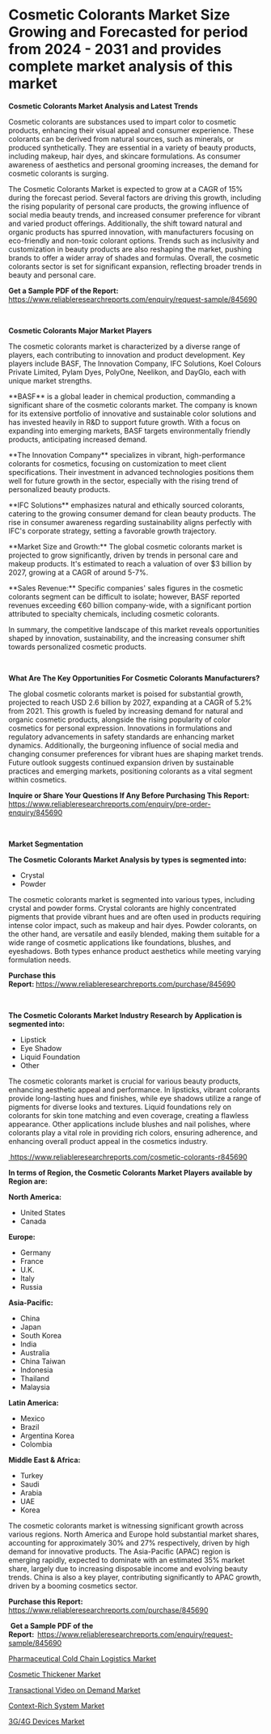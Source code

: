<p><h1>Cosmetic Colorants Market Size Growing and Forecasted for period from 2024 - 2031 and provides complete market analysis of this market</h1></p><p><strong>Cosmetic Colorants Market Analysis and Latest Trends</strong></p>
<p><p>Cosmetic colorants are substances used to impart color to cosmetic products, enhancing their visual appeal and consumer experience. These colorants can be derived from natural sources, such as minerals, or produced synthetically. They are essential in a variety of beauty products, including makeup, hair dyes, and skincare formulations. As consumer awareness of aesthetics and personal grooming increases, the demand for cosmetic colorants is surging.</p><p>The Cosmetic Colorants Market is expected to grow at a CAGR of 15% during the forecast period. Several factors are driving this growth, including the rising popularity of personal care products, the growing influence of social media beauty trends, and increased consumer preference for vibrant and varied product offerings. Additionally, the shift toward natural and organic products has spurred innovation, with manufacturers focusing on eco-friendly and non-toxic colorant options. Trends such as inclusivity and customization in beauty products are also reshaping the market, pushing brands to offer a wider array of shades and formulas. Overall, the cosmetic colorants sector is set for significant expansion, reflecting broader trends in beauty and personal care.</p></p>
<p><strong>Get a Sample PDF of the Report:&nbsp;</strong> <a href="https://www.reliableresearchreports.com/enquiry/request-sample/845690?utm_campaign=121&utm_medium=2&utm_source=Github&utm_content=ia&utm_term=12112024&utm_id=cosmetic-colorants">https://www.reliableresearchreports.com/enquiry/request-sample/845690</a></p>
<p>&nbsp;</p>
<p><strong>Cosmetic Colorants Major Market Players</strong></p>
<p><p>The cosmetic colorants market is characterized by a diverse range of players, each contributing to innovation and product development. Key players include BASF, The Innovation Company, IFC Solutions, Koel Colours Private Limited, Pylam Dyes, PolyOne, Neelikon, and DayGlo, each with unique market strengths.</p><p>**BASF** is a global leader in chemical production, commanding a significant share of the cosmetic colorants market. The company is known for its extensive portfolio of innovative and sustainable color solutions and has invested heavily in R&D to support future growth. With a focus on expanding into emerging markets, BASF targets environmentally friendly products, anticipating increased demand.</p><p>**The Innovation Company** specializes in vibrant, high-performance colorants for cosmetics, focusing on customization to meet client specifications. Their investment in advanced technologies positions them well for future growth in the sector, especially with the rising trend of personalized beauty products.</p><p>**IFC Solutions** emphasizes natural and ethically sourced colorants, catering to the growing consumer demand for clean beauty products. The rise in consumer awareness regarding sustainability aligns perfectly with IFC's corporate strategy, setting a favorable growth trajectory.</p><p>**Market Size and Growth:** The global cosmetic colorants market is projected to grow significantly, driven by trends in personal care and makeup products. It's estimated to reach a valuation of over $3 billion by 2027, growing at a CAGR of around 5-7%. </p><p>**Sales Revenue:** Specific companies' sales figures in the cosmetic colorants segment can be difficult to isolate; however, BASF reported revenues exceeding €60 billion company-wide, with a significant portion attributed to specialty chemicals, including cosmetic colorants. </p><p>In summary, the competitive landscape of this market reveals opportunities shaped by innovation, sustainability, and the increasing consumer shift towards personalized cosmetic products.</p></p>
<p>&nbsp;</p>
<p><strong>What Are The Key Opportunities For Cosmetic Colorants Manufacturers?</strong></p>
<p><p>The global cosmetic colorants market is poised for substantial growth, projected to reach USD 2.6 billion by 2027, expanding at a CAGR of 5.2% from 2021. This growth is fueled by increasing demand for natural and organic cosmetic products, alongside the rising popularity of color cosmetics for personal expression. Innovations in formulations and regulatory advancements in safety standards are enhancing market dynamics. Additionally, the burgeoning influence of social media and changing consumer preferences for vibrant hues are shaping market trends. Future outlook suggests continued expansion driven by sustainable practices and emerging markets, positioning colorants as a vital segment within cosmetics.</p></p>
<p><strong>Inquire or Share Your Questions If Any Before Purchasing This Report:</strong> <a href="https://www.reliableresearchreports.com/enquiry/pre-order-enquiry/845690?utm_campaign=121&utm_medium=2&utm_source=Github&utm_content=ia&utm_term=12112024&utm_id=cosmetic-colorants">https://www.reliableresearchreports.com/enquiry/pre-order-enquiry/845690</a></p>
<p>&nbsp;</p>
<p><strong>Market Segmentation</strong></p>
<p><strong>The Cosmetic Colorants Market Analysis by types is segmented into:</strong></p>
<p><ul><li>Crystal</li><li>Powder</li></ul></p>
<p><p>The cosmetic colorants market is segmented into various types, including crystal and powder forms. Crystal colorants are highly concentrated pigments that provide vibrant hues and are often used in products requiring intense color impact, such as makeup and hair dyes. Powder colorants, on the other hand, are versatile and easily blended, making them suitable for a wide range of cosmetic applications like foundations, blushes, and eyeshadows. Both types enhance product aesthetics while meeting varying formulation needs.</p></p>
<p><strong>Purchase this Report:&nbsp;</strong><a href="https://www.reliableresearchreports.com/purchase/845690?utm_campaign=121&utm_medium=2&utm_source=Github&utm_content=ia&utm_term=12112024&utm_id=cosmetic-colorants">https://www.reliableresearchreports.com/purchase/845690</a></p>
<p>&nbsp;</p>
<p><strong>The Cosmetic Colorants Market Industry Research by Application is segmented into:</strong></p>
<p><ul><li>Lipstick</li><li>Eye Shadow</li><li>Liquid Foundation</li><li>Other</li></ul></p>
<p><p>The cosmetic colorants market is crucial for various beauty products, enhancing aesthetic appeal and performance. In lipsticks, vibrant colorants provide long-lasting hues and finishes, while eye shadows utilize a range of pigments for diverse looks and textures. Liquid foundations rely on colorants for skin tone matching and even coverage, creating a flawless appearance. Other applications include blushes and nail polishes, where colorants play a vital role in providing rich colors, ensuring adherence, and enhancing overall product appeal in the cosmetics industry.</p></p>
<p><a href="https://www.reliableresearchreports.com/cosmetic-colorants-r845690?utm_campaign=121&utm_medium=2&utm_source=Github&utm_content=ia&utm_term=12112024&utm_id=cosmetic-colorants">&nbsp;https://www.reliableresearchreports.com/cosmetic-colorants-r845690</a></p>
<p><strong>In terms of Region, the Cosmetic Colorants Market Players available by Region are:</strong></p>
<p>
    <p> <strong> North America: </strong>
        <ul>
            <li>United States</li>
            <li>Canada</li>
        </ul>
        </p> 
    <p> <strong> Europe: </strong>
        <ul>
            <li>Germany</li>
            <li>France</li>
            <li>U.K.</li>
            <li>Italy</li>
            <li>Russia</li>
        </ul>
        </p> 
    <p> <strong> Asia-Pacific: </strong>
        <ul>
            <li>China</li>
            <li>Japan</li>
            <li>South Korea</li>
            <li>India</li>
            <li>Australia</li>
            <li>China Taiwan</li>
            <li>Indonesia</li>
            <li>Thailand</li>
            <li>Malaysia</li>
        </ul>
        </p> 
    <p> <strong> Latin America: </strong>
        <ul>
            <li>Mexico</li>
            <li>Brazil</li>
            <li>Argentina Korea</li>
            <li>Colombia</li>
        </ul>
        </p> 
    <p> <strong> Middle East & Africa: </strong>
        <ul>
            <li>Turkey</li>
            <li>Saudi</li>
            <li>Arabia</li>
            <li>UAE</li>
            <li>Korea</li>
        </ul>
    </p>
    </p>
<p><p>The cosmetic colorants market is witnessing significant growth across various regions. North America and Europe hold substantial market shares, accounting for approximately 30% and 27% respectively, driven by high demand for innovative products. The Asia-Pacific (APAC) region is emerging rapidly, expected to dominate with an estimated 35% market share, largely due to increasing disposable income and evolving beauty trends. China is also a key player, contributing significantly to APAC growth, driven by a booming cosmetics sector.</p></p>
<p><strong>Purchase this Report: </strong><a href="https://www.reliableresearchreports.com/purchase/845690?utm_campaign=121&utm_medium=2&utm_source=Github&utm_content=ia&utm_term=12112024&utm_id=cosmetic-colorants">https://www.reliableresearchreports.com/purchase/845690</a></p>
<p>&nbsp;<strong>Get a Sample PDF of the Report:&nbsp;&nbsp;</strong><a href="https://www.reliableresearchreports.com/enquiry/request-sample/845690?utm_campaign=121&utm_medium=2&utm_source=Github&utm_content=ia&utm_term=12112024&utm_id=cosmetic-colorants">https://www.reliableresearchreports.com/enquiry/request-sample/845690</a></p>
<p><strong></strong></p>
<p><p><a href="https://issuu.com/reportprime-2/docs/pharmaceutical-cold-chain-logistics_beab3b2357b1c6?utm_campaign=121&utm_medium=2&utm_source=Github&utm_content=ia&utm_term=12112024&utm_id=cosmetic-colorants">Pharmaceutical Cold Chain Logistics Market</a></p><p><a href="https://github.com/nicoletavirag/Market-Research-Report-List-5/blob/main/cosmetic-thickener-market.md?utm_campaign=121&utm_medium=2&utm_source=Github&utm_content=ia&utm_term=12112024&utm_id=cosmetic-colorants">Cosmetic Thickener Market</a></p><p><a href="https://issuu.com/reportprime-2/docs/transactional-video-on-demand-marke_aae68ed83b0caa?utm_campaign=121&utm_medium=2&utm_source=Github&utm_content=ia&utm_term=12112024&utm_id=cosmetic-colorants">Transactional Video on Demand Market</a></p><p><a href="https://www.linkedin.com/pulse/context-rich-system-market-size-share-trends-analysis-report-gvndc?utm_campaign=121&utm_medium=2&utm_source=Github&utm_content=ia&utm_term=12112024&utm_id=cosmetic-colorants">Context-Rich System Market</a></p><p><a href="https://www.linkedin.com/pulse/global-3g4g-devices-industry-analysis-share-growth-trends-forecast-8m6dc?utm_campaign=121&utm_medium=2&utm_source=Github&utm_content=ia&utm_term=12112024&utm_id=cosmetic-colorants">3G/4G Devices Market</a></p></p>